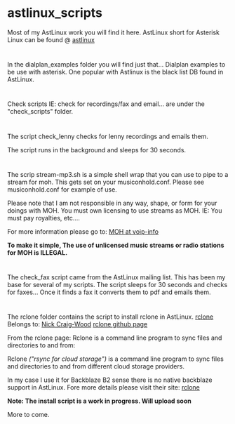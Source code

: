 # astlinux_scripts
Most of my AstLinux work you will find it here.
AstLinux short for Asterisk Linux can be found @ [astlinux](https://www.astlinux-project.org)
#

In the dialplan_examples folder you will find just that... Dialplan examples to be use with asterisk. One popular with Astlinux is the black list DB found in AstLinux.
#
Check scripts IE: check for recordings/fax and email... are under the "check_scripts" folder.
#
The script check_lenny checks for lenny recordings and emails them.

The script runs in the background and sleeps for 30 seconds.
#
The scrip stream-mp3.sh is a simple shell wrap that you can use to pipe to a stream for moh.
This gets set on your musiconhold.conf.
Please see musiconhold.conf for example of use.

Please note that I am not responsible in any way, shape, or form for your doings with MOH. You must own licensing to use streams as MOH. IE: You must pay royalties, etc....

For more information please go to: [MOH at voip-info](https://www.voip-info.org/music-on-hold/)

**To make it simple, The use of unlicensed music streams or radio stations for MOH is ILLEGAL.**
#
The check_fax script came from the AstLinux mailing list. This has been my base for several of my scripts.
The script sleeps for 30 seconds and checks for faxes... Once it finds a fax it converts them to pdf and emails them.
#
The rclone folder contains the script to install rclone in AstLinux. [rclone](https://rclone.org/) Belongs to:
[Nick Craig-Wood](https://www.craig-wood.com/nick/) [rclone github page](https://github.com/ncw/rclone#storage-providers) 

From the rclone page: Rclone is a command line program to sync files and directories to and from:

Rclone *("rsync for cloud storage")* is a command line program to sync files and directories to and from
 different cloud storage providers.

In my case I use it for Backblaze B2 sense there is no native backblaze support in AstLinux.
Fore more details please visit their site: [rclone](https://rclone.org/)

**Note: The install script is a work in progress. Will upload soon**

More to come.
